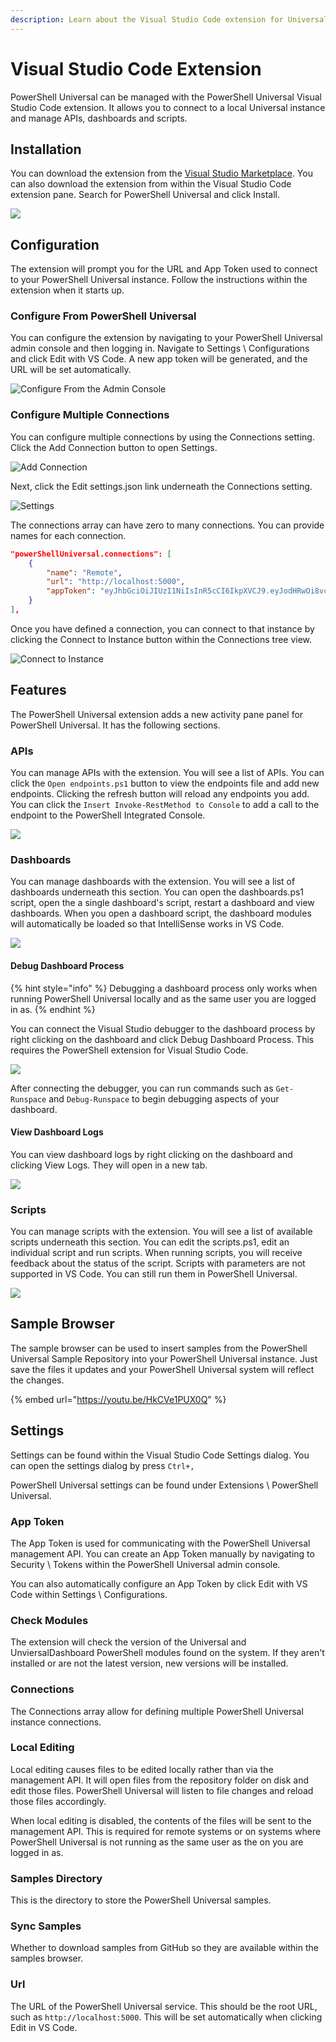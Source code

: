 ```yaml
---
description: Learn about the Visual Studio Code extension for Universal.
---
```


# Visual Studio Code Extension

PowerShell Universal can be managed with the PowerShell Universal Visual Studio Code extension. It allows you to connect to a local Universal instance and manage APIs, dashboards and scripts.&#x20;

## Installation

You can download the extension from the [Visual Studio Marketplace](https://marketplace.visualstudio.com/items?itemName=ironmansoftware.powershell-universal). You can also download the extension from within the Visual Studio Code extension pane. Search for PowerShell Universal and click Install. &#x20;

![](<.gitbook/assets/image (117).png>)

## Configuration

The extension will prompt you for the URL and App Token used to connect to your PowerShell Universal instance. Follow the instructions within the extension when it starts up.&#x20;

### Configure From PowerShell Universal

You can configure the extension by navigating to your PowerShell Universal admin console and then logging in. Navigate to Settings \ Configurations and click Edit with VS Code. A new app token will be generated, and the URL will be set automatically.&#x20;

![Configure From the Admin Console](<.gitbook/assets/image (287).png>)

### Configure Multiple Connections

You can configure multiple connections by using the Connections setting. Click the Add Connection button to open Settings.&#x20;

![Add Connection](<.gitbook/assets/image (296).png>)

Next, click the Edit settings.json link underneath the Connections setting.&#x20;

![Settings](<.gitbook/assets/image (305).png>)

The connections array can have zero to many connections. You can provide names for each connection.&#x20;

```json
"powerShellUniversal.connections": [
    {
        "name": "Remote",
        "url": "http://localhost:5000",
        "appToken": "eyJhbGciOiJIUzI1NiIsInR5cCI6IkpXVCJ9.eyJodHRwOi8vc2NoZW1hcy54bWxzb2FwLm9yZy93cy8yMDA1LzA1L2lkZW50aXR5L2NsYWltcy9uYW1lIjoiYWRtaW4iLCJodHRwOi8vc2NoZW1hcy54bWxzb2FwLm9yZy93cy8yMDA1LzA1L2lkZW50aXR5L2NsYWltcy9oYXNoIjoiOGNiMjAxYzAtZWQxMy00M2YyLThiMjItNmY1ODkxNjRhZWM2Iiwic3ViIjoiUG93ZXJTaGVsbFVuaXZlcnNhbCIsImh0dHA6Ly9zY2hlbWFzLm1pY3Jvc29mdC5jb20vd3MvMjAwOC8wNi9pZGVudGl0eS9jbGFpbXMvcm9sZSI6IkFkbWluaXN0cmF0b3IiLCJuYmYiOjE2NDQxODMxMzIsImV4cCI6MjEwMjA5OTUyMCwiaXNzIjoiSXJvbm1hblNvZnR3YXJlIiwiYXVkIjoiUG93ZXJTaGVsbFVuaXZlcnNhbCJ9.6Y9Bgwaw8GTpRrH3Qp7TCW-UGdPm85E9NClOCyGBVA8"
    }
],
```

Once you have defined a connection, you can connect to that instance by clicking the Connect to Instance button within the Connections tree view.

![Connect to Instance](<.gitbook/assets/image (306).png>)

## Features

The PowerShell Universal extension adds a new activity pane panel for PowerShell Universal. It has the following sections.&#x20;

### APIs

You can manage APIs with the extension. You will see a list of APIs. You can click the `Open endpoints.ps1` button to view the endpoints file and add new endpoints. Clicking the refresh button will reload any endpoints you add. You can click the `Insert Invoke-RestMethod to Console` to add a call to the endpoint to the PowerShell Integrated Console.&#x20;

![](<.gitbook/assets/image (113).png>)

### Dashboards

You can manage dashboards with the extension. You will see a list of dashboards underneath this section. You can open the dashboards.ps1 script, open the a single dashboard's script, restart a dashboard and view dashboards. When you open a dashboard script, the dashboard modules will automatically be loaded so that IntelliSense works in VS Code.&#x20;

![](<.gitbook/assets/image (118).png>)

#### Debug Dashboard Process

{% hint style="info" %}
Debugging a dashboard process only works when running PowerShell Universal locally and as the same user you are logged in as.&#x20;
{% endhint %}

You can connect the Visual Studio debugger to the dashboard process by right clicking on the dashboard and click Debug Dashboard Process. This requires the PowerShell extension for Visual Studio Code.&#x20;

![](<.gitbook/assets/image (130).png>)

After connecting the debugger, you can run commands such as `Get-Runspace` and `Debug-Runspace` to begin debugging aspects of your dashboard.&#x20;

#### View Dashboard Logs

You can view dashboard logs by right clicking on the dashboard and clicking View Logs. They will open in a new tab.

![](<.gitbook/assets/image (121).png>)

### Scripts

You can manage scripts with the extension. You will see a list of available scripts underneath this section. You can edit the scripts.ps1, edit an individual script and run scripts. When running scripts, you will receive feedback about the status of the script. Scripts with parameters are not supported in VS Code. You can still run them in PowerShell Universal.&#x20;

![](<.gitbook/assets/image (115).png>)

## Sample Browser

The sample browser can be used to insert samples from the PowerShell Universal Sample Repository into your PowerShell Universal instance. Just save the files it updates and your PowerShell Universal system will reflect the changes.&#x20;

{% embed url="https://youtu.be/HkCVe1PUX0Q" %}

## Settings

Settings can be found within the Visual Studio Code Settings dialog. You can open the settings dialog by press `Ctrl+,`

PowerShell Universal settings can be found under Extensions \ PowerShell Universal.&#x20;

### App Token

The App Token is used for communicating with the PowerShell Universal management API. You can create an App Token manually by navigating to Security \ Tokens within the PowerShell Universal admin console.&#x20;

You can also automatically configure an App Token by click Edit with VS Code within Settings \ Configurations.&#x20;

### Check Modules

The extension will check the version of the Universal and UnviersalDashboard PowerShell modules found on the system. If they aren't installed or are not the latest version, new versions will be installed.&#x20;

### Connections

The Connections array allow for defining multiple PowerShell Universal instance connections.

### Local Editing

Local editing causes files to be edited locally rather than via the management API. It will open files from the repository folder on disk and edit those files. PowerShell Universal will listen to file changes and reload those files accordingly.&#x20;

When local editing is disabled, the contents of the files will be sent to the management API. This is required for remote systems or on systems where PowerShell Universal is not running as the same user as the on you are logged in as.&#x20;

### Samples Directory

This is the directory to store the PowerShell Universal samples.&#x20;

### Sync Samples

Whether to download samples from GitHub so they are available within the samples browser.&#x20;

### Url

The URL of the PowerShell Universal service. This should be the root URL, such as `http://localhost:5000`. This will be set automatically when clicking Edit in VS Code.&#x20;



